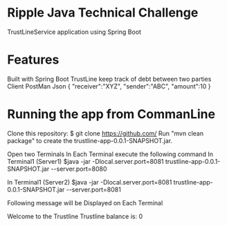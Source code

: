 # Ripple Java Technical Challenge
TrustLineService application using Spring Boot 

# Features
Built with Spring Boot
TrustLine keep track of debt between two parties
Client PostMan 
Json
 {
   "receiver":"XYZ",
    "sender":"ABC",
    "amount":10
 }

# Running the app from CommanLine
Clone this repository:
    $ git clone https://github.com/
Run "mvn clean package" to create the trustline-app-0.0.1-SNAPSHOT.jar.

Open two Terminals
In Each Terminal execute the following command
In Terminal1 (Server1)
     $java -jar -Dlocal.server.port=8081 trustline-app-0.0.1-SNAPSHOT.jar --server.port=8080
     
In Terminal1 (Server2)
     $java -jar -Dlocal.server.port=8081 trustline-app-0.0.1-SNAPSHOT.jar --server.port=8081

Following message will be Displayed on Each Terminal

Welcome to the Trustline
Trustline balance is: 0






     







